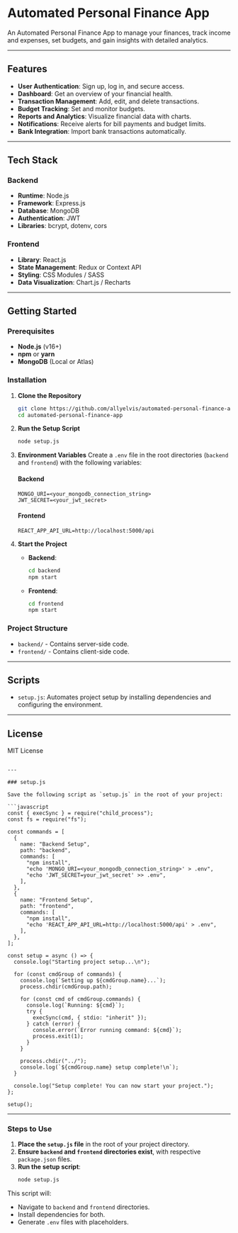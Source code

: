 # Automated Personal Finance App

An Automated Personal Finance App to manage your finances, track income and expenses, set budgets, and gain insights with detailed analytics.

---

## Features

- **User Authentication**: Sign up, log in, and secure access.
- **Dashboard**: Get an overview of your financial health.
- **Transaction Management**: Add, edit, and delete transactions.
- **Budget Tracking**: Set and monitor budgets.
- **Reports and Analytics**: Visualize financial data with charts.
- **Notifications**: Receive alerts for bill payments and budget limits.
- **Bank Integration**: Import bank transactions automatically.

---

## Tech Stack

### Backend
- **Runtime**: Node.js
- **Framework**: Express.js
- **Database**: MongoDB
- **Authentication**: JWT
- **Libraries**: bcrypt, dotenv, cors

### Frontend
- **Library**: React.js
- **State Management**: Redux or Context API
- **Styling**: CSS Modules / SASS
- **Data Visualization**: Chart.js / Recharts

---

## Getting Started

### Prerequisites
- **Node.js** (v16+)
- **npm** or **yarn**
- **MongoDB** (Local or Atlas)

### Installation

1. **Clone the Repository**
   ```bash
   git clone https://github.com/allyelvis/automated-personal-finance-app.git
   cd automated-personal-finance-app
   ```

2. **Run the Setup Script**
   ```bash
   node setup.js
   ```

3. **Environment Variables**
   Create a `.env` file in the root directories (`backend` and `frontend`) with the following variables:

   #### Backend
   ```
   MONGO_URI=<your_mongodb_connection_string>
   JWT_SECRET=<your_jwt_secret>
   ```

   #### Frontend
   ```
   REACT_APP_API_URL=http://localhost:5000/api
   ```

4. **Start the Project**
   - **Backend**: 
     ```bash
     cd backend
     npm start
     ```
   - **Frontend**:
     ```bash
     cd frontend
     npm start
     ```

### Project Structure
- `backend/` - Contains server-side code.
- `frontend/` - Contains client-side code.

---

## Scripts
- `setup.js`: Automates project setup by installing dependencies and configuring the environment.

---

## License
MIT License
```

---

### setup.js

Save the following script as `setup.js` in the root of your project:

```javascript
const { execSync } = require("child_process");
const fs = require("fs");

const commands = [
  {
    name: "Backend Setup",
    path: "backend",
    commands: [
      "npm install",
      "echo 'MONGO_URI=<your_mongodb_connection_string>' > .env",
      "echo 'JWT_SECRET=your_jwt_secret' >> .env",
    ],
  },
  {
    name: "Frontend Setup",
    path: "frontend",
    commands: [
      "npm install",
      "echo 'REACT_APP_API_URL=http://localhost:5000/api' > .env",
    ],
  },
];

const setup = async () => {
  console.log("Starting project setup...\n");

  for (const cmdGroup of commands) {
    console.log(`Setting up ${cmdGroup.name}...`);
    process.chdir(cmdGroup.path);

    for (const cmd of cmdGroup.commands) {
      console.log(`Running: ${cmd}`);
      try {
        execSync(cmd, { stdio: "inherit" });
      } catch (error) {
        console.error(`Error running command: ${cmd}`);
        process.exit(1);
      }
    }

    process.chdir("../");
    console.log(`${cmdGroup.name} setup complete!\n`);
  }

  console.log("Setup complete! You can now start your project.");
};

setup();
```

---

### Steps to Use

1. **Place the `setup.js` file** in the root of your project directory.
2. **Ensure `backend` and `frontend` directories exist**, with respective `package.json` files.
3. **Run the setup script**:
   ```bash
   node setup.js
   ```

This script will:
- Navigate to `backend` and `frontend` directories.
- Install dependencies for both.
- Generate `.env` files with placeholders.

